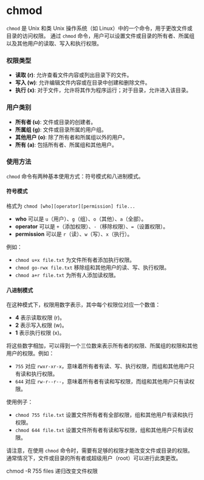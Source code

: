 # chmod

`chmod` 是 Unix 和类 Unix 操作系统（如 Linux）中的一个命令，用于更改文件或目录的访问权限。
通过 `chmod` 命令，用户可以设置文件或目录的所有者、所属组以及其他用户的读取、写入和执行权限。

### 权限类型

- **读取 (r)**: 允许查看文件内容或列出目录下的文件。
- **写入 (w)**: 允许编辑文件内容或在目录中创建和删除文件。
- **执行 (x)**: 对于文件，允许将其作为程序运行；对于目录，允许进入该目录。

### 用户类别

- **所有者 (u)**: 文件或目录的创建者。
- **所属组 (g)**: 文件或目录所属的用户组。
- **其他用户 (o)**: 除了所有者和所属组以外的用户。
- **所有 (a)**: 包括所有者、所属组和其他用户。

### 使用方法

`chmod` 命令有两种基本使用方式：符号模式和八进制模式。

#### 符号模式

格式为 `chmod [who][operator][permission] file...`

- **who** 可以是 `u`（用户）、`g`（组）、`o`（其他）、`a`（全部）。
- **operator** 可以是 `+`（添加权限）、`-`（移除权限）、`=`（设置权限）。
- **permission** 可以是 `r`（读）、`w`（写）、`x`（执行）。

例如：
- `chmod u+x file.txt` 为文件所有者添加执行权限。
- `chmod go-rwx file.txt` 移除组和其他用户的读、写、执行权限。
- `chmod a+r file.txt` 为所有人添加读权限。

#### 八进制模式

在这种模式下，权限用数字表示，其中每个权限位对应一个数值：

- **4** 表示读取权限 (r)。
- **2** 表示写入权限 (w)。
- **1** 表示执行权限 (x)。

将这些数字相加，可以得到一个三位数来表示所有者的权限、所属组的权限和其他用户的权限。例如：

- `755` 对应 `rwxr-xr-x`，意味着所有者有读、写、执行权限，而组和其他用户只有读和执行权限。
- `644` 对应 `rw-r--r--`，意味着所有者有读和写权限，而组和其他用户只有读权限。

使用例子：
- `chmod 755 file.txt` 设置文件所有者有全部权限，组和其他用户有读和执行权限。
- `chmod 644 file.txt` 设置文件所有者有读和写权限，组和其他用户只有读权限。

请注意，在使用 `chmod` 命令时，需要有足够的权限才能改变文件或目录的权限。通常情况下，文件或目录的所有者或超级用户（root）可以进行此类更改。


chmod -R 755 files   递归改变文件权限
